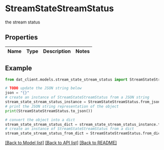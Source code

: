 # StreamStateStreamStatus

the stream status

## Properties

Name | Type | Description | Notes
------------ | ------------- | ------------- | -------------

## Example

```python
from dat_client.models.stream_state_stream_status import StreamStateStreamStatus

# TODO update the JSON string below
json = "{}"
# create an instance of StreamStateStreamStatus from a JSON string
stream_state_stream_status_instance = StreamStateStreamStatus.from_json(json)
# print the JSON string representation of the object
print(StreamStateStreamStatus.to_json())

# convert the object into a dict
stream_state_stream_status_dict = stream_state_stream_status_instance.to_dict()
# create an instance of StreamStateStreamStatus from a dict
stream_state_stream_status_from_dict = StreamStateStreamStatus.from_dict(stream_state_stream_status_dict)
```
[[Back to Model list]](../README.md#documentation-for-models) [[Back to API list]](../README.md#documentation-for-api-endpoints) [[Back to README]](../README.md)


